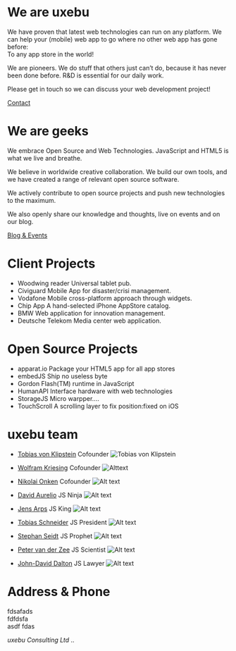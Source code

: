 We are uxebu
============

We have proven that latest web technologies can run on any platform. We can help your (mobile) web app to go where no other web app has gone before:  
To any app store in the world!

We are pioneers. We do stuff that others just can’t do, because it has never been done before. R&D is essential for our daily work.

Please get in touch so we can discuss your web development project!

[Contact](http://uxebu.com/test.html)


We are geeks
============

We embrace Open Source and Web Technologies. JavaScript and HTML5 is what we live and breathe.

We believe in worldwide creative collaboration.
We build our own tools, and we have created a range of relevant open source software.

We actively contribute to open source  projects and push new technologies to the maximum.

We also openly share our knowledge and thoughts, live on events and on our blog.

[Blog & Events](http://uxebu.com)


Client Projects
===============

* Woodwing reader
  Universal tablet pub.
* Civiguard
  Mobile App for disaster/crisi management.
* Vodafone
  Mobile cross-platform approach through widgets.
* Chip App
  A hand-selected iPhone AppStore catalog.
* BMW
  Web application for innovation management.
* Deutsche Telekom
  Media center web application.

Open Source Projects
====================

* apparat.io
  Package your HTML5 app for all app stores
* embedJS
  Ship no useless byte
* Gordon
  Flash(TM) runtime in JavaScript
* HumanAPI
  Interface hardware with web technologies
* StorageJS
  Micro warpper....
* TouchScroll
  A scrolling layer to fix position:fixed on iOS

uxebu team
==========

* [Tobias von Klipstein](team/klipstein.html)
  Cofounder
  ![Tobias von Klipstein](static/img/team/klipstein.png)

* [Wolfram Kriesing](team/kriesing.html)
  Cofounder
  ![Alttext](static/img/team/kriesing.png)

* [Nikolai Onken](team/onken.html)
  Cofounder
  ![Alt text](static/img/team/onken.png)

* [David Aurelio](team/aurelio.html)
  JS Ninja
  ![Alt text](static/img/team/aurelio.png)

* [Jens Arps](team/arps.html)
  JS King
  ![Alt text](static/img/team/arps.png)

* [Tobias Schneider](team/schneider.html)
  JS President
  ![Alt text](static/img/team/schneider.png)

* [Stephan Seidt](team/seidt.html)
  JS Prophet
  ![Alt text](static/img/team/seidt.png)

* [Peter van der Zee](team/zee.html)
  JS Scientist
  ![Alt text](static/img/team/zee.png)

* [John-David Dalton](team/dalton.html)
  JS Lawyer
  ![Alt text](static/img/team/dalton.png)


Address & Phone
===============

fdsafads  
fdfdsfa  
asdf fdas  

*uxebu Consulting Ltd*
..
